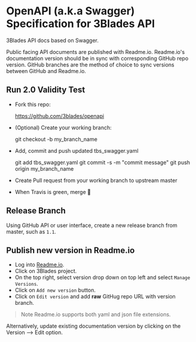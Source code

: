 # OpenAPI (a.k.a Swagger) Specification for 3Blades API

3Blades API docs based on Swagger.

Public facing API documents are published with Readme.io. Readme.io's documentation version should be in sync with corresponding GitHub repo version. GitHub branches are the method of choice to sync versions between GitHub and Readme.io.

## Run 2.0 Validity Test

- Fork this repo:

    https://github.com/3blades/openapi

- (Optional) Create your working branch:

    git checkout -b my_branch_name

- Add, commit and push updated tbs_swagger.yaml

    git add tbs_swagger.yaml
    git commit -s -m "commit message"
    git push origin my_branch_name

- Create Pull request from your working branch to upstream master

- When Travis is green, merge :tada:

## Release Branch

Using GitHub API or user interface, create a new release branch from master, such as `1.1`.

## Publish new version in Readme.io

- Log into [Readme.io](https://dash.readme.io/).
- Click on 3Blades project.
- On the top right, select version drop down on top left and select `Manage Versions`.
- Click on `Add new version` button.
- Click on `Edit version` and add **raw** GitHug repo URL with version branch.

> Note Readme.io supports both yaml and json file extensions.

Alternatively, update existing documentation version by clicking on the Version --> Edit option.
